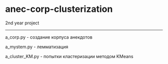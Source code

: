 # anec-corp-clusterization
2nd year project
***
a_corp.py - создание корпуса анекдотов

a_mystem.py - лемматизация

a_cluster_KM.py - попытки кластеризации методом KMeans
